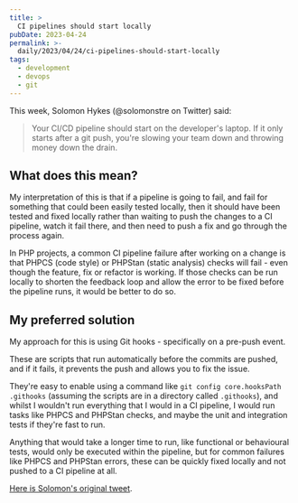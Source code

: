 ```yaml
---
title: >
  CI pipelines should start locally
pubDate: 2023-04-24
permalink: >-
  daily/2023/04/24/ci-pipelines-should-start-locally
tags:
  - development
  - devops
  - git
---
```


This week, Solomon Hykes (@solomonstre on Twitter) said:

> Your CI/CD pipeline should start on the developer's laptop. If it only starts after a git push, you're slowing your team down and throwing money down the drain.

## What does this mean?

My interpretation of this is that if a pipeline is going to fail, and fail for something that could been easily tested locally, then it should have been tested and fixed locally rather than waiting to push the changes to a CI pipeline, watch it fail there, and then need to push a fix and go through the process again.

In PHP projects, a common CI pipeline failure after working on a change is that PHPCS (code style) or PHPStan (static analysis) checks will fail - even though the feature, fix or refactor is working. If those checks can be run locally to shorten the feedback loop and allow the error to be fixed before the pipeline runs, it would be better to do so.

## My preferred solution

My approach for this is using Git hooks - specifically on a pre-push event.

These are scripts that run automatically before the commits are pushed, and if it fails, it prevents the push and allows you to fix the issue.

They're easy to enable using a command like `git config core.hooksPath .githooks` (assuming the scripts are in a directory called `.githooks`), and whilst I wouldn't run everything that I would in a CI pipeline, I would run tasks like PHPCS and PHPStan checks, and maybe the unit and integration tests if they're fast to run.

Anything that would take a longer time to run, like functional or behavioural tests, would only be executed within the pipeline, but for common failures like PHPCS and PHPStan errors, these can be quickly fixed locally and not pushed to a CI pipeline at all.

[Here is Solomon's original tweet](https://twitter.com/solomonstre/status/1649118014594502656).
